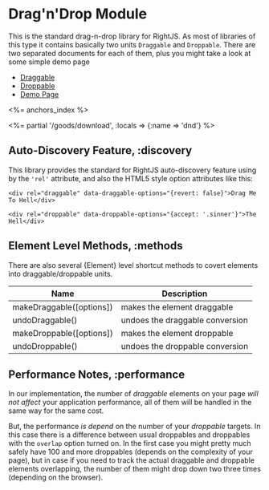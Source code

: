 # Drag'n'Drop Module

This is the standard drag-n-drop library for RightJS. As most of libraries of this type it
contains basically two units `Draggable` and `Droppable`. There are two separated documents
for each of them, plus you might take a look at some simple demo page

* [Draggable](/goods/drag-n-drop/draggable)
* [Droppable](/goods/drag-n-drop/droppable)
* [Demo Page](/goods/drag-n-drop/demo)

<%= anchors_index %>

<%= partial '/goods/download', :locals => {:name => 'dnd'} %>

## Auto-Discovery Feature, :discovery

This library provides the standard for RightJS auto-discovery feature
using by the `'rel'` attribute, and also the HTML5 style option attributes like this:

    <div rel="draggable" data-draggable-options="{revert: false}">Drag Me To Hell</div>

    <div rel="droppable" data-droppable-options="{accept: '.sinner'}">The Hell</div>

## Element Level Methods, :methods

There are also several {Element} level shortcut methods to covert elements into
draggable/droppable units.

Name                       | Description
---------------------------|--------------------------------------
makeDraggable(\[options\]) | makes the element draggable
undoDraggable()            | undoes the draggable conversion
makeDroppable(\[options\]) | makes the element droppable
undoDroppable()            | undoes the droppable conversion


## Performance Notes, :performance

In our implementation, the number of _draggable_ elements on your page _will not affect_
your application performance, all of them will be handled in the same way for the same cost.

But, the performance _is depend_ on the number of your _droppable_ targets. In this case there is a difference
between usual droppables and droppables with the `overlap` option turned on. In the first
case you might pretty much safely have 100 and more droppables (depends on the complexity of your page),
but in case if you need to track the actual draggable and droppable elements overlapping, the number of them
might drop down two three times (depending on the browser).
